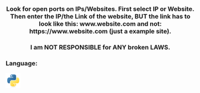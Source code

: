 <h3 align="center">Look for open ports on IPs/Websites. First select IP or Website. Then enter the IP/the Link of the website, BUT the link has to look like this: www.website.com and not: https://www.website.com (just a example site).</h3>

<h3 align="center"> I am NOT RESPONSIBLE for ANY broken LAWS.</h3>


<h3 align="left">Language:</h3>
<p align="left"> <a href="https://www.python.org" target="_blank" rel="noreferrer"> <img src="https://raw.githubusercontent.com/devicons/devicon/master/icons/python/python-original.svg" alt="python" width="40" height="40"/> </a> </p>
